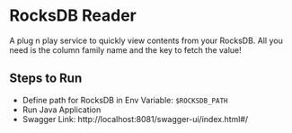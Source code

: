 # RocksDB Reader

A plug n play service to quickly view contents from your RocksDB. All you need is the column family name and the key to fetch the value!

## Steps to Run

- Define path for RocksDB in Env Variable: `$ROCKSDB_PATH`
- Run Java Application
- Swagger Link: http://localhost:8081/swagger-ui/index.html#/
